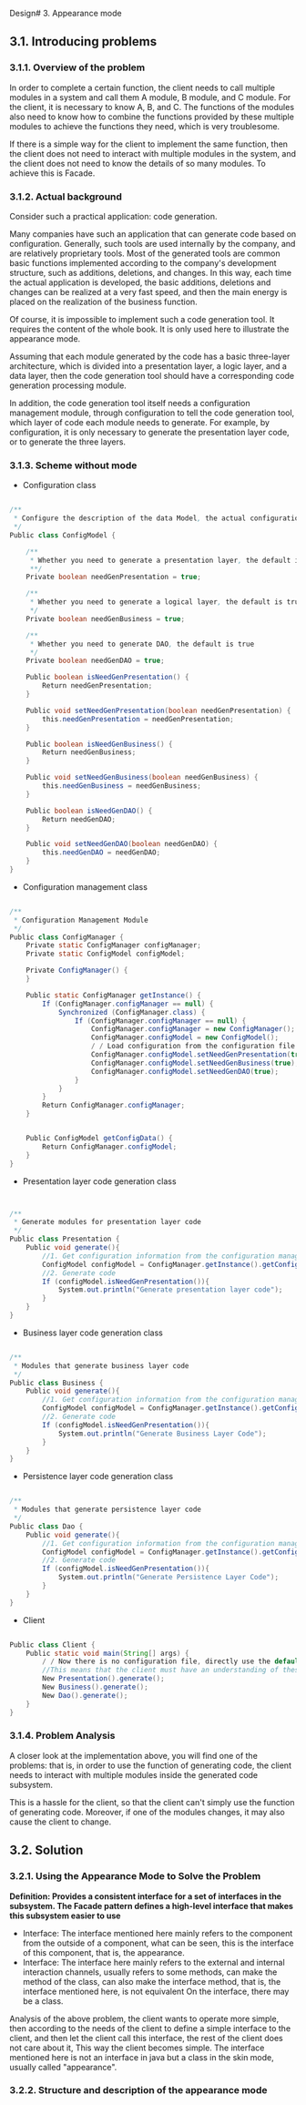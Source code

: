 Design# 3. Appearance mode

## 3.1. Introducing problems

### 3.1.1. Overview of the problem

In order to complete a certain function, the client needs to call multiple modules in a system and call them A module, B module, and C module. For the client, it is necessary to know A, B, and C. The functions of the modules also need to know how to combine the functions provided by these multiple modules to achieve the functions they need, which is very troublesome.

If there is a simple way for the client to implement the same function, then the client does not need to interact with multiple modules in the system, and the client does not need to know the details of so many modules. To achieve this is Facade.

### 3.1.2. Actual background

Consider such a practical application: code generation.

Many companies have such an application that can generate code based on configuration. Generally, such tools are used internally by the company, and are relatively proprietary tools. Most of the generated tools are common basic functions implemented according to the company's development structure, such as additions, deletions, and changes. In this way, each time the actual application is developed, the basic additions, deletions and changes can be realized at a very fast speed, and then the main energy is placed on the realization of the business function.

Of course, it is impossible to implement such a code generation tool. It requires the content of the whole book. It is only used here to illustrate the appearance mode.

Assuming that each module generated by the code has a basic three-layer architecture, which is divided into a presentation layer, a logic layer, and a data layer, then the code generation tool should have a corresponding code generation processing module.

In addition, the code generation tool itself needs a configuration management module, through configuration to tell the code generation tool, which layer of code each module needs to generate. For example, by configuration, it is only necessary to generate the presentation layer code, or to generate the three layers.

### 3.1.3. Scheme without mode

* Configuration class

```java

/**
 * Configure the description of the data Model, the actual configuration data will be a lot
 */
Public class ConfigModel {

    /**
     * Whether you need to generate a presentation layer, the default is true
     **/
    Private boolean needGenPresentation = true;

    /**
     * Whether you need to generate a logical layer, the default is true
     */
    Private boolean needGenBusiness = true;

    /**
     * Whether you need to generate DAO, the default is true
     */
    Private boolean needGenDAO = true;

    Public boolean isNeedGenPresentation() {
        Return needGenPresentation;
    }

    Public void setNeedGenPresentation(boolean needGenPresentation) {
        this.needGenPresentation = needGenPresentation;
    }

    Public boolean isNeedGenBusiness() {
        Return needGenBusiness;
    }

    Public void setNeedGenBusiness(boolean needGenBusiness) {
        this.needGenBusiness = needGenBusiness;
    }

    Public boolean isNeedGenDAO() {
        Return needGenDAO;
    }

    Public void setNeedGenDAO(boolean needGenDAO) {
        this.needGenDAO = needGenDAO;
    }
}

```

* Configuration management class

```java

/**
 * Configuration Management Module
 */
Public class ConfigManager {
    Private static ConfigManager configManager;
    Private static ConfigModel configModel;

    Private ConfigManager() {
    }

    Public static ConfigManager getInstance() {
        If (ConfigManager.configManager == null) {
            Synchronized (ConfigManager.class) {
                If (ConfigManager.configManager == null) {
                    ConfigManager.configManager = new ConfigManager();
                    ConfigManager.configModel = new ConfigModel();
                    / / Load configuration from the configuration file
                    ConfigManager.configModel.setNeedGenPresentation(true);
                    ConfigManager.configModel.setNeedGenBusiness(true);
                    ConfigManager.configModel.setNeedGenDAO(true);
                }
            }
        }
        Return ConfigManager.configManager;
    }


    Public ConfigModel getConfigData() {
        Return ConfigManager.configModel;
    }
}

```

* Presentation layer code generation class

```java


/**
 * Generate modules for presentation layer code
 */
Public class Presentation {
    Public void generate(){
        //1. Get configuration information from the configuration management class
        ConfigModel configModel = ConfigManager.getInstance().getConfigData();
        //2. Generate code
        If (configModel.isNeedGenPresentation()){
            System.out.println("Generate presentation layer code");
        }
    }
}

```

* Business layer code generation class

```java

/**
 * Modules that generate business layer code
 */
Public class Business {
    Public void generate(){
        //1. Get configuration information from the configuration management class
        ConfigModel configModel = ConfigManager.getInstance().getConfigData();
        //2. Generate code
        If (configModel.isNeedGenPresentation()){
            System.out.println("Generate Business Layer Code");
        }
    }
}

```

* Persistence layer code generation class

```java

/**
 * Modules that generate persistence layer code
 */
Public class Dao {
    Public void generate(){
        //1. Get configuration information from the configuration management class
        ConfigModel configModel = ConfigManager.getInstance().getConfigData();
        //2. Generate code
        If (configModel.isNeedGenPresentation()){
            System.out.println("Generate Persistence Layer Code");
        }
    }
}

```

* Client

```java

Public class Client {
    Public static void main(String[] args) {
        / / Now there is no configuration file, directly use the default configuration, usually, the three layers should be generated
        //This means that the client must have an understanding of these modules in order to use them correctly.
        New Presentation().generate();
        New Business().generate();
        New Dao().generate();
    }
}

```

### 3.1.4. Problem Analysis

A closer look at the implementation above, you will find one of the problems: that is, in order to use the function of generating code, the client needs to interact with multiple modules inside the generated code subsystem.

This is a hassle for the client, so that the client can't simply use the function of generating code. Moreover, if one of the modules changes, it may also cause the client to change.

## 3.2. Solution

### 3.2.1. Using the Appearance Mode to Solve the Problem

**Definition: Provides a consistent interface for a set of interfaces in the subsystem. The Facade pattern defines a high-level interface that makes this subsystem easier to use**

* Interface: The interface mentioned here mainly refers to the component from the outside of a component, what can be seen, this is the interface of this component, that is, the appearance.
* Interface: The interface here mainly refers to the external and internal interaction channels, usually refers to some methods, can make the method of the class, can also make the interface method, that is, the interface mentioned here, is not equivalent On the interface, there may be a class.

Analysis of the above problem, the client wants to operate more simple, then according to the needs of the client to define a simple interface to the client, and then let the client call this interface, the rest of the client does not care about it, This way the client becomes simple. The interface mentioned here is not an interface in java but a class in the skin mode, usually called "appearance".

### 3.2.2. Structure and description of the appearance mode